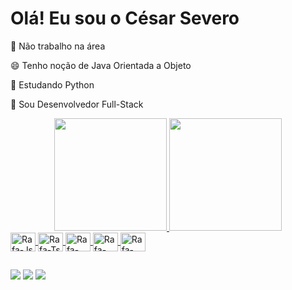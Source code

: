 # Olá! Eu sou o César Severo

🤝 Não trabalho na área

😄 Tenho noção de Java Orientada a Objeto 

📖 Estudando Python

💪 Sou Desenvolvedor Full-Stack

<div align="center">
  <a href="https://github.com/cesarsevero">
  <img height="180em" src="https://github-readme-stats.vercel.app/api?username=cesarsevero&show_icons=true&theme=merko&include_all_commits=true&count_private=true"/>
  <img height="180em" src="https://github-readme-stats.vercel.app/api/top-langs/?username=cesarsevero&layout=compact&langs_count=7&theme=merko"/>
</div>
  
  <img align="center" alt="Rafa-Js" height="30" width="40" src="https://cdn.jsdelivr.net/gh/devicons/devicon/icons/androidstudio/androidstudio-original.svg">
  <img align="center" alt="Rafa-Ts" height="30" width="40" src="https://cdn.jsdelivr.net/gh/devicons/devicon/icons/java/java-original.svg">
  <img align="center" alt="Rafa-React" height="30" width="40" src="https://cdn.jsdelivr.net/gh/devicons/devicon/icons/kotlin/kotlin-original.svg">
  <img align="center" alt="Rafa-HTML" height="30" width="40" src="https://cdn.jsdelivr.net/gh/devicons/devicon/icons/git/git-original.svg">
  <img align="center" alt="Rafa-CSS" height="30" width="40" src="https://cdn.jsdelivr.net/gh/devicons/devicon/icons/github/github-original-wordmark.svg">
  
</div>
  
  ##                                                                                                                                                  
 
 
<div>
<a href="direito1boab@gmail.com" target="_blank"><img src="https://img.shields.io/badge/Gmail-D14836?style=for-the-badge&logo=gmail&logoColor=white" target="_blank"></a>
  <a href="https://t.me/@Cesarseverogtb" target="_blank"><img src="https://img.shields.io/badge/Telegram-2CA5E0?style=for-the-badge&logo=telegram&logoColor=white" target="_blank"></a>
 	<a href="https://wa.me/5511953327636?text=Ol%C3%A1%21+Vi+seu+Pefil+no+GitHub" target="_blank"><img src="https://img.shields.io/badge/WhatsApp-25D366?style=for-the-badge&logo=whatsapp&logoColor=white" target="_blank"></a>
</div>


<!---
cesarsevero-gtb/cesarsevero-gtb is a ✨ special ✨ repository because its `README.md` (this file) appears on your GitHub profile.
You can click the Preview link to take a look at your changes.
--->
